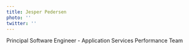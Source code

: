 ```yaml
---
title: Jesper Pedersen
photo: ''
twitter: ''
---
```

Principal Software Engineer - Application Services Performance Team